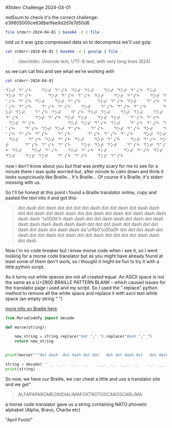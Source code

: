 #Stderr Challenge 2024-04-01

   
md5sum to check it's the correct challenge: e39805000ce638be1fee9d2d7e7d50d6


```bash
file stderr-2024-04-01 | base64 -d | file -
```
told us it was gzip compressed data so to decompress we'll use gzip

```bash
cat stderr-2024-04-01 | base64 -d | gunzip | file - 
```
> /dev/stdin: Unicode text, UTF-8 text, with very long lines (624) 

so we can cat this and see what we're working with

```bash
cat stderr-2024-04-01
```

⠙⠕⠞⠀⠙⠁⠎⠓⠀⠀⠀⠙⠕⠞⠀⠙⠁⠎⠓⠀⠙⠕⠞⠀⠙⠕⠞⠀⠀⠀⠙⠕⠞⠀⠙⠕⠞⠀⠙⠁⠎⠓⠀⠙⠕⠞⠀⠀⠀⠙⠕⠞⠀⠙⠁⠎⠓⠀⠀⠀⠀⠀⠙⠕⠞⠀⠙⠁⠎⠓⠀⠙⠁⠎⠓⠀⠙⠕⠞⠀⠀⠀⠙⠕⠞⠀⠙⠁⠎⠓⠀⠀⠀⠙⠕⠞⠀⠙⠁⠎⠓⠀⠙⠁⠎⠓⠀⠙⠕⠞⠀⠀⠀⠙⠕⠞⠀⠙⠁⠎⠓⠀⠀⠀⠀⠀⠙⠕⠞⠀⠙⠁⠎⠓⠀⠙⠕⠞⠀⠀⠀⠙⠁⠎⠓⠀⠙⠁⠎⠓⠀⠙⠁⠎⠓⠀⠀⠀⠙⠁⠎⠓⠀⠙⠁⠎⠓⠀⠀⠀⠙⠕⠞⠀⠀⠀⠙⠁⠎⠓⠀⠙⠁⠎⠓⠀⠙⠁⠎⠓⠀⠀⠀⠀⠀⠙⠕⠞⠀⠙⠕⠞⠀⠀⠀⠙⠁⠎⠓⠀⠙⠕⠞⠀⠀⠀⠙⠁⠎⠓⠀⠙⠕⠞⠀⠙⠕⠞⠀⠀⠀⠙⠕⠞⠀⠙⠕⠞⠀⠀⠀⠙⠕⠞⠀⠙⠁⠎⠓⠀⠀⠀⠀⠀⠙⠕⠞⠀⠙⠁⠎⠓⠀⠙⠕⠞⠀⠙⠕⠞⠀⠀⠀⠙⠕⠞⠀⠙⠕⠞⠀⠀⠀⠙⠁⠎⠓⠀⠙⠁⠎⠓⠀⠀⠀⠙⠕⠞⠀⠙⠁⠎⠓⠀⠀⠀⠀⠀⠀⠀⠀⠀⠀⠙⠕⠞⠀⠙⠕⠞⠀⠙⠁⠎⠓⠀⠙⠕⠞⠀⠀⠀⠙⠁⠎⠓⠀⠙⠁⠎⠓⠀⠙⠁⠎⠓⠀⠀⠀⠙⠁⠎⠓⠀⠙⠕⠞⠀⠙⠕⠞⠀⠙⠁⠎⠓⠀⠀⠀⠙⠁⠎⠓⠀⠀⠀⠙⠕⠞⠀⠙⠁⠎⠓⠀⠙⠕⠞⠀⠀⠀⠙⠁⠎⠓⠀⠙⠁⠎⠓⠀⠙⠁⠎⠓⠀⠀⠀⠙⠁⠎⠓⠀⠀⠀⠀⠀⠙⠁⠎⠓⠀⠙⠁⠎⠓⠀⠙⠁⠎⠓⠀⠀⠀⠙⠕⠞⠀⠙⠕⠞⠀⠙⠕⠞⠀⠀⠀⠙⠁⠎⠓⠀⠙⠕⠞⠀⠙⠁⠎⠓⠀⠙⠕⠞⠀⠀⠀⠙⠕⠞⠀⠙⠁⠎⠓⠀⠀⠀⠙⠕⠞⠀⠙⠁⠎⠓⠀⠙⠕⠞⠀⠀⠀⠀⠀⠙⠁⠎⠓⠀⠙⠁⠎⠓⠀⠙⠁⠎⠓⠀⠀⠀⠙⠕⠞⠀⠙⠕⠞⠀⠙⠕⠞⠀⠀⠀⠙⠁⠎⠓⠀⠙⠕⠞⠀⠙⠁⠎⠓⠀⠙⠕⠞⠀⠀⠀⠙⠕⠞⠀⠙⠁⠎⠓⠀⠀⠀⠙⠕⠞⠀⠙⠁⠎⠓⠀⠙⠕⠞⠀⠀⠀⠀⠀⠙⠕⠞⠀⠙⠁⠎⠓⠀⠙⠕⠞⠀⠙⠕⠞⠀⠀⠀⠙⠕⠞⠀⠙⠕⠞⠀⠀⠀⠙⠁⠎⠓⠀⠙⠁⠎⠓⠀⠀⠀⠙⠕⠞⠀⠙⠁⠎⠓


now i don't know about you but that was pretty scary for me to see for a minute there i was quite worried but, after minute to calm down and think it looks suspiciously like Braille... It's Braille... Of course it's Braille, it's stderr messing with us. 

So I'll be honest at this point i found a Braille translator online, copy and pasted the text into it and got this:
> dot dash   dot dash dot dot   dot dot dash dot   dot dash     dot dash dash dot   dot dash   dot dash dash dot   dot dash     dot dash dot   dash dash dash   dash dash   '\x000e'h dash   dash dot dot dash   dash   dot dash dot   dash dash dash   dash     dash dash dash   dot dot dot   dash dot dash dot   dot dash   dot dash dot     dash dash da'\xffa0'\x00a0h   dot dot dot   dash dot dash dot   dot dash   dot dash dot     dot dash dot dot   dot dot   dash dash   dot dash


Now i'm no code breaker but i know morse code when i see it, so I went looking for a morse code translator but as you might have already found at least some of them don't work, so i thought it might be fun to try it with a little python script. 

As it turns out white spaces are not all created equal. An ASCII space is not the same as a U+2800 BRAILLE PATTERN BLANK - which caused issues for the translator page i used and my script. So I used the ".replace" python method to remove all the white space and replace it with ascii text white space (an empty string " ")

[more info on Braille here](https://www.fileformat.info/info/unicode/char/2800/index.htm)

```python
from MorseCodePy import decode

def morse(string):

    new_string = string.replace("dot ",".").replace("dash ","_")
    return new_string


print(morse("""dot dash  dot dash dot dot   dot dot dash dot   dot dash     dot dash dash dot   dot dash   dot dash dash dot   dot dash     dot dash dot   dash dash dash   dash dash   dot   dash dash dash     dot dot   dash dot   dash dot dot   dot dot   dot dash     dot dash dot dot   dot dot   dash dash   dot dash          dot dot dash dot   dash dash dash   dash dot dot dash   dash   dot dash dot   dash dash dash   dash     dash dash dash   dot dot dot   dash dot dash dot   dot dash   dot dash dot     dash dash dash   dot dot dot   dash dot dash dot   dot dash   dot dash dot     dot dash dot dot   dot dot   dash dash   dot dash """))

string = decode('''._ ._..  .._.  ._    .__.  ._  .__.  ._    ._.  ___  __  .  ___    ..  _.  _..  ..  ._    ._..  ..  __  ._         .._.  ___  _.._  _  ._.  ___  _    ___  ...  _._.  ._  ._.    ___  ...  _._.  ._  ._.    ._..  ..  __  ._''', language='english', dot='·')
print(string)
```

So now, we have our Braille, we can cheat a little and use a translator site and we get"

>ALFAPAPAROMEOINDIALIMAFOXTROTOSCAROSCARLIMA


a morse code translator gave us a string containing NATO phonetic alphabet (Alpha, Bravo, Charlie etc)

"April Fools!"
